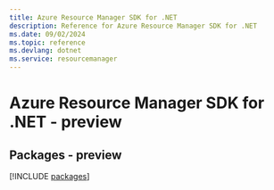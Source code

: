 ```yaml
---
title: Azure Resource Manager SDK for .NET
description: Reference for Azure Resource Manager SDK for .NET
ms.date: 09/02/2024
ms.topic: reference
ms.devlang: dotnet
ms.service: resourcemanager
---
```

# Azure Resource Manager SDK for .NET - preview
## Packages - preview
[!INCLUDE [packages](resource-manager-index.md)]